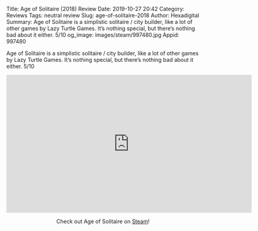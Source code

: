 Title: Age of Solitaire (2018) Review
Date: 2019-10-27 20:42
Category: Reviews
Tags: neutral review
Slug: age-of-solitaire-2018
Author: Hexadigital
Summary: Age of Solitaire is a simplistic solitaire / city builder, like a lot of other games by Lazy Turtle Games. It’s nothing special, but there’s nothing bad about it either. 5/10
og_image: images/steam/997480.jpg
Appid: 997480

Age of Solitaire is a simplistic solitaire / city builder, like a lot of other games by Lazy Turtle Games. It’s nothing special, but there’s nothing bad about it either. 5/10

<center><iframe src="https://www.youtube.com/embed/HOJey64lcY8?feature=oembed" allow="accelerometer; autoplay; encrypted-media; gyroscope; picture-in-picture" width="640" height="360" frameborder="0"></iframe>

Check out Age of Solitaire on [Steam](https://store.steampowered.com/app/997480/?curator_clanid=34633900)!</center>
